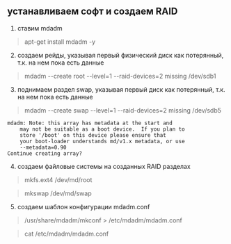 ## устанавливаем софт и создаем RAID

1. ставим mdadm
  > apt-get install mdadm -y

2. создаем рейды, указывая первый физический диск как потерянный, т.к. на нем пока есть данные
  > mdadm --create root --level=1 --raid-devices=2 missing /dev/sdb1  
3. поднимаем раздел swap, указывая первый диск как потерянный, т.к. на нем пока есть данные
  > mdadm --create swap --level=1 --raid-devices=2 missing /dev/sdb5

```
mdadm: Note: this array has metadata at the start and
    may not be suitable as a boot device.  If you plan to
    store '/boot' on this device please ensure that
    your boot-loader understands md/v1.x metadata, or use
    --metadata=0.90
Continue creating array?
```
4. создаем файловые системы на созданных RAID разделах
  > mkfs.ext4 /dev/md/root

  > mkswap /dev/md/swap

5. создаем шаблон конфигурации mdadm.conf
  > /usr/share/mdadm/mkconf > /etc/mdadm/mdadm.conf
  
  > cat /etc/mdadm/mdadm.conf
